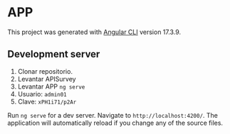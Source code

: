 # APP

This project was generated with [Angular CLI](https://github.com/angular/angular-cli) version 17.3.9.

## Development server

1. Clonar repositorio.
2. Levantar APISurvey
3. Levantar APP ```ng serve```
4. Usuario: `admin01`
5. Clave: `xPH1i71/p2Ar`

Run `ng serve` for a dev server. Navigate to `http://localhost:4200/`. The application will automatically reload if you change any of the source files.







